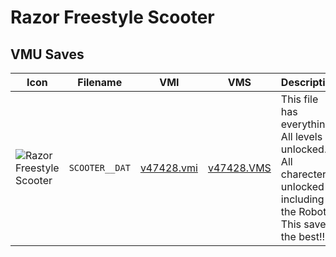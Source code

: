 # Razor Freestyle Scooter

## VMU Saves

| Icon | Filename | VMI | VMS | Description |
|------|----------|-----|-----|-------------|
| ![Razor Freestyle Scooter](../icons/SCOOTER__DAT.GIF) | `SCOOTER__DAT` | [v47428.vmi](v47428.vmi) | [v47428.VMS](v47428.VMS) | This file has everything. All levels unlocked. All charecters unlocked including the Robot. This save is the best!!! 
